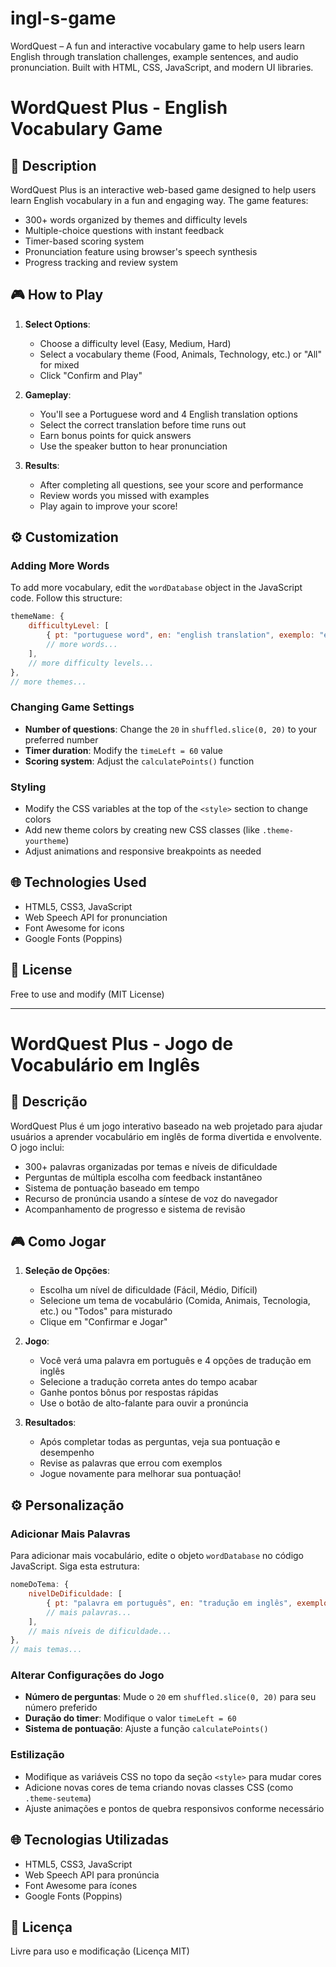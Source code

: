 # ingl-s-game
WordQuest – A fun and interactive vocabulary game to help users learn English through translation challenges, example sentences, and audio pronunciation. Built with HTML, CSS, JavaScript, and modern UI libraries.

# WordQuest Plus - English Vocabulary Game

## 📝 Description
WordQuest Plus is an interactive web-based game designed to help users learn English vocabulary in a fun and engaging way. The game features:

- 300+ words organized by themes and difficulty levels
- Multiple-choice questions with instant feedback
- Timer-based scoring system
- Pronunciation feature using browser's speech synthesis
- Progress tracking and review system

## 🎮 How to Play

1. **Select Options**:
   - Choose a difficulty level (Easy, Medium, Hard)
   - Select a vocabulary theme (Food, Animals, Technology, etc.) or "All" for mixed
   - Click "Confirm and Play"

2. **Gameplay**:
   - You'll see a Portuguese word and 4 English translation options
   - Select the correct translation before time runs out
   - Earn bonus points for quick answers
   - Use the speaker button to hear pronunciation

3. **Results**:
   - After completing all questions, see your score and performance
   - Review words you missed with examples
   - Play again to improve your score!

## ⚙️ Customization

### Adding More Words
To add more vocabulary, edit the `wordDatabase` object in the JavaScript code. Follow this structure:

```javascript
themeName: {
    difficultyLevel: [
        { pt: "portuguese word", en: "english translation", exemplo: "example sentence" },
        // more words...
    ],
    // more difficulty levels...
},
// more themes...
```

### Changing Game Settings
- **Number of questions**: Change the `20` in `shuffled.slice(0, 20)` to your preferred number
- **Timer duration**: Modify the `timeLeft = 60` value
- **Scoring system**: Adjust the `calculatePoints()` function

### Styling
- Modify the CSS variables at the top of the `<style>` section to change colors
- Add new theme colors by creating new CSS classes (like `.theme-yourtheme`)
- Adjust animations and responsive breakpoints as needed

## 🌐 Technologies Used
- HTML5, CSS3, JavaScript
- Web Speech API for pronunciation
- Font Awesome for icons
- Google Fonts (Poppins)

## 📜 License
Free to use and modify (MIT License)

---

# WordQuest Plus - Jogo de Vocabulário em Inglês

## 📝 Descrição
WordQuest Plus é um jogo interativo baseado na web projetado para ajudar usuários a aprender vocabulário em inglês de forma divertida e envolvente. O jogo inclui:

- 300+ palavras organizadas por temas e níveis de dificuldade
- Perguntas de múltipla escolha com feedback instantâneo
- Sistema de pontuação baseado em tempo
- Recurso de pronúncia usando a síntese de voz do navegador
- Acompanhamento de progresso e sistema de revisão

## 🎮 Como Jogar

1. **Seleção de Opções**:
   - Escolha um nível de dificuldade (Fácil, Médio, Difícil)
   - Selecione um tema de vocabulário (Comida, Animais, Tecnologia, etc.) ou "Todos" para misturado
   - Clique em "Confirmar e Jogar"

2. **Jogo**:
   - Você verá uma palavra em português e 4 opções de tradução em inglês
   - Selecione a tradução correta antes do tempo acabar
   - Ganhe pontos bônus por respostas rápidas
   - Use o botão de alto-falante para ouvir a pronúncia

3. **Resultados**:
   - Após completar todas as perguntas, veja sua pontuação e desempenho
   - Revise as palavras que errou com exemplos
   - Jogue novamente para melhorar sua pontuação!

## ⚙️ Personalização

### Adicionar Mais Palavras
Para adicionar mais vocabulário, edite o objeto `wordDatabase` no código JavaScript. Siga esta estrutura:

```javascript
nomeDoTema: {
    nivelDeDificuldade: [
        { pt: "palavra em português", en: "tradução em inglês", exemplo: "frase de exemplo" },
        // mais palavras...
    ],
    // mais níveis de dificuldade...
},
// mais temas...
```

### Alterar Configurações do Jogo
- **Número de perguntas**: Mude o `20` em `shuffled.slice(0, 20)` para seu número preferido
- **Duração do timer**: Modifique o valor `timeLeft = 60`
- **Sistema de pontuação**: Ajuste a função `calculatePoints()`

### Estilização
- Modifique as variáveis CSS no topo da seção `<style>` para mudar cores
- Adicione novas cores de tema criando novas classes CSS (como `.theme-seutema`)
- Ajuste animações e pontos de quebra responsivos conforme necessário

## 🌐 Tecnologias Utilizadas
- HTML5, CSS3, JavaScript
- Web Speech API para pronúncia
- Font Awesome para ícones
- Google Fonts (Poppins)

## 📜 Licença
Livre para uso e modificação (Licença MIT)
